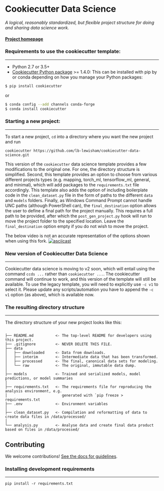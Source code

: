 # Cookiecutter Data Science

_A logical, reasonably standardized, but flexible project structure for doing and sharing data science work._


#### [Project homepage](http://drivendata.github.io/cookiecutter-data-science/)


### Requirements to use the cookiecutter template:
-----------
 - Python 2.7 or 3.5+
 - [Cookiecutter Python package](http://cookiecutter.readthedocs.org/en/latest/installation.html) >= 1.4.0: This can be installed with pip by or conda depending on how you manage your Python packages:

``` bash
$ pip install cookiecutter
```

or

``` bash
$ conda config --add channels conda-forge
$ conda install cookiecutter
```


### Starting a new project:
------------
To start a new project, `cd` into a directory where you want the new project and run

    cookiecutter https://github.com/lb-lewisham/cookiecutter-data-science.git

This version of the `cookiecutter` data science template provides a few modifications to the original one. For one, the directory structure is simplified. Second, this template provides an option to choose from various different projects types (e.g. mapping, torch_ml, tensorflow_ml, general, and minimal), which will add packages to the `requirements.txt` file accordingly. This template also adds the option of including boilerplate code in the `clean_dataset.py` file in the form of paths to the different `data` and `models` folders. Finally, as Windows Command Prompt cannot handle UNC paths (although PowerShell can), the `final_destination` option allows the user to define a final path for the project manually. This requires a full path to be provided, after which the `post_gen_project.py` hook will run to move the project folder to the specified location. Leave the `final_destination` option empty if you do not wish to move the project. 

The below video is not an accurate representation of the options shown when using this fork.
[![asciicast](https://asciinema.org/a/244658.svg)](https://asciinema.org/a/244658)

### New version of Cookiecutter Data Science
------------
Cookiecutter data science is moving to v2 soon, which will entail using
the command `ccds ...` rather than `cookiecutter ...`. The cookiecutter command
will continue to work, and this version of the template will still be available.
To use the legacy template, you will need to explicitly use `-c v1` to select it.
Please update any scripts/automation you have to append the `-c v1` option (as above),
which is available now.


### The resulting directory structure
------------

The directory structure of your new project looks like this: 

```

├── README.md          <- The top-level README for developers using this project.
├── .gitignore         <- NEVER DELETE THIS FILE.
├── data
│   ├── downloaded     <- Data from downloads.
│   ├── interim        <- Intermediate data that has been transformed.
│   ├── processed      <- The final, canonical data sets for modeling.
│   └── raw            <- The original, immutable data dump.
│
├── models             <- Trained and serialized models, model predictions, or model summaries
│
├── requirements.txt   <- The requirements file for reproducing the analysis environment, e.g.
│                         generated with `pip freeze > requirements.txt
├── .env               <- Environment variables                          
│
├── clean_dataset.py   <- Compilation and reformatting of data to create data files in /data/processed/
│                          
└── analysis.py        <- Analyse data and create final data product based on files in /data/processed/
```

## Contributing

We welcome contributions! [See the docs for guidelines](https://drivendata.github.io/cookiecutter-data-science/#contributing).

### Installing development requirements
------------

    pip install -r requirements.txt


